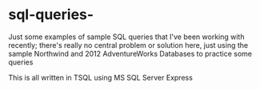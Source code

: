 # sql-queries-
Just some examples of sample SQL queries that I've been working with recently; there's really no central problem or solution here, just using the sample Northwind and 2012 AdventureWorks Databases to practice some queries

This is all written in TSQL using MS SQL Server Express
